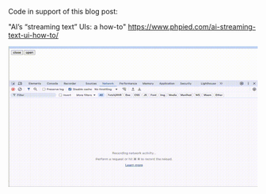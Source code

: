 Code in support of this blog post:

"AI’s “streaming text” UIs: a how-to"
https://www.phpied.com/ai-streaming-text-ui-how-to/

![Demo](./eventstream.gif)

